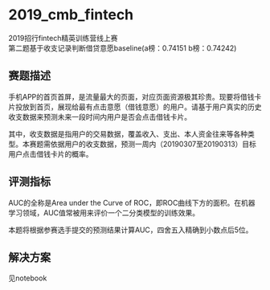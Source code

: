 # 2019_cmb_fintech
2019招行fintech精英训练营线上赛  
第二题基于收支记录判断借贷意愿baseline(a榜：0.74151 b榜：0.74242)
## 赛题描述
手机APP的首页首屏，是流量最大的页面，对应页面资源极其珍贵。现要将借钱卡片投放到首页，展现给最有点击意愿（借钱意愿）的用户。请基于用户真实的历史收支数据来预测未来一段时间内用户是否会点击借钱卡片。

其中，收支数据是指用户的交易数据，覆盖收入、支出、本人资金往来等各种类型。本赛题需依据用户的收支数据，预测一周内（20190307至20190313）目标用户点击借钱卡片的概率。
## 评测指标
AUC的全称是Area under the Curve of ROC，即ROC曲线下方的面积。在机器学习领域，AUC值常被用来评价一个二分类模型的训练效果。

本题将根据参赛选手提交的预测结果计算AUC，四舍五入精确到小数点后5位。
## 解决方案
见notebook
